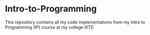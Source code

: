 # Intro-to-Programming
This repository contains all my code implementations from my Intro to Programming (IP) course at my college IIITD
